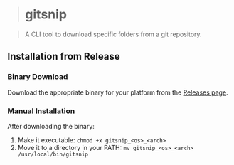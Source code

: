 > # gitsnip

> A CLI tool to download specific folders from a git repository.

## Installation from Release

### Binary Download

Download the appropriate binary for your platform from the [Releases page](https://github.com/dagimg-dot/gitsnip/releases).

### Manual Installation

After downloading the binary:

1. Make it executable: `chmod +x gitsnip_<os>_<arch>`
2. Move it to a directory in your PATH: `mv gitsnip_<os>_<arch> /usr/local/bin/gitsnip`


